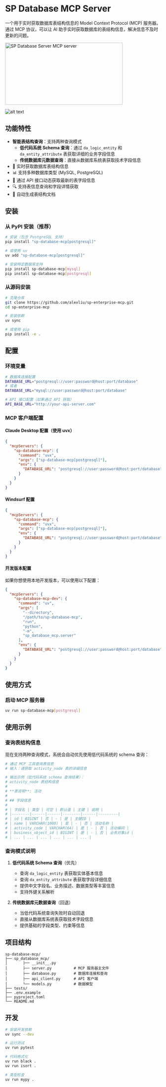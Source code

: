 # SP Database MCP Server

一个用于实时获取数据库表结构信息的 Model Context Protocol (MCP) 服务器。通过 MCP 协议，可以让 AI 助手实时获取数据库的表结构信息，解决信息不及时更新的问题。

<a href="https://glama.ai/mcp/servers/@JJVvV/sp-enterprise-mcp">
  <img width="380" height="200" src="https://glama.ai/mcp/servers/@JJVvV/sp-enterprise-mcp/badge" alt="SP Database Server MCP server" />
</a>

![alt text](imgs/image.png)

## 功能特性

- **智能表结构查询**：支持两种查询模式
  - **低代码系统 Schema 查询**：通过 `da_logic_entity` 和 `da_entity_attribute` 表获取详细的业务字段信息
  - **传统数据库元数据查询**：直接从数据库系统表获取技术字段信息
- 🔄 实时获取数据库表结构信息
- 📊 支持多种数据库类型 (MySQL, PostgreSQL)
- 🚀 通过 API 接口动态获取最新的表字段信息
- 🔍 支持表信息查询和字段详情获取
- 📝 自动生成表结构文档

## 安装

### 从 PyPI 安装（推荐）

```bash
# 安装（包含 PostgreSQL 支持）
pip install "sp-database-mcp[postgresql]"

# 或使用 uv
uv add "sp-database-mcp[postgresql]"

# 安装特定数据库支持
pip install sp-database-mcp[mysql]
pip install sp-database-mcp[postgresql]
```

### 从源码安装

```bash
# 克隆仓库
git clone https://github.com/alexliu/sp-enterprise-mcp.git
cd sp-enterprise-mcp

# 安装依赖
uv sync

# 或使用 pip
pip install -e .
```

## 配置

### 环境变量

```bash
# 数据库连接配置
DATABASE_URL="postgresql://user:password@host:port/database"
# 或者
DATABASE_URL="mysql://user:password@host:port/database"

# API 接口配置（如果通过 API 获取）
API_BASE_URL="http://your-api-server.com"
```

### MCP 客户端配置

#### Claude Desktop 配置（使用 uvx）

```json
{
  "mcpServers": {
    "sp-database-mcp": {
      "command": "uvx",
      "args": ["sp-database-mcp[postgresql]"],
      "env": {
        "DATABASE_URL": "postgresql://user:password@host:port/database"
      }
    }
  }
}
```

#### Windsurf 配置

```json
{
  "mcpServers": {
    "sp-database-mcp": {
      "command": "uvx",
      "args": ["sp-database-mcp[postgresql]"],
      "env": {
        "DATABASE_URL": "postgresql://user:password@host:port/database"
      }
    }
  }
}
```

#### 开发版本配置

如果你想使用本地开发版本，可以使用以下配置：

```json
{
  "mcpServers": {
    "sp-database-mcp-dev": {
      "command": "uv",
      "args": [
        "--directory",
        "/path/to/sp-database-mcp",
        "run",
        "python",
        "-m",
        "sp_database_mcp.server"
      ],
      "env": {
        "DATABASE_URL": "postgresql://user:password@host:port/database"
      }
    }
  }
}
```

## 使用方式

### 启动 MCP 服务器

```bash
uv run sp-database-mcp[postgresql]
```

## 使用示例

### 查询表结构信息

现在支持两种查询模式，系统会自动优先使用低代码系统的 schema 查询：

```python
# 通过 MCP 工具查询表信息
# 输入：请获取 activity_node 表的详细信息

# 输出示例（低代码系统 schema 查询结果）：
# activity_node 表结构信息
# 
# **表说明**: 活动
# 
# ## 字段信息
# 
# | 字段名 | 类型 | 可空 | 默认值 | 主键 | 说明 |
# |--------|------|------|--------|------|---------|
# | id | BIGINT | 否 | - | 是 | 主键ID |
# | name | VARCHAR(1000) | 是 | - | 否 | 活动名称 |
# | activity_code | VARCHAR(64) | 是 | - | 否 | 活动编码 |
# | business_object_id | BIGINT | 是 | - | 否 | 业务对象id |
# | ... | ... | ... | ... | ... | ... |
```

### 查询模式说明

1. **低代码系统 Schema 查询**（优先）
   - 查询 `da_logic_entity` 表获取实体基本信息
   - 查询 `da_entity_attribute` 表获取字段详细信息
   - 提供中文字段名、业务描述、数据类型等丰富信息
   - 支持外键关系解析

2. **传统数据库元数据查询**（回退）
   - 当低代码系统查询失败时自动回退
   - 直接从数据库系统表获取技术字段信息
   - 提供基础的字段类型、约束等信息

## 项目结构

```
sp-database-mcp/
├── sp_database_mcp/
│       ├── __init__.py
│       ├── server.py          # MCP 服务器主文件
│       ├── database.py        # 数据库连接和查询
│       ├── api_client.py      # API 客户端
│       └── models.py          # 数据模型
├── tests/
├── .env.example
├── pyproject.toml
└── README.md
```

## 开发

```bash
# 安装开发依赖
uv sync --dev

# 运行测试
uv run pytest

# 代码格式化
uv run black .
uv run isort .

# 类型检查
uv run mypy .
```